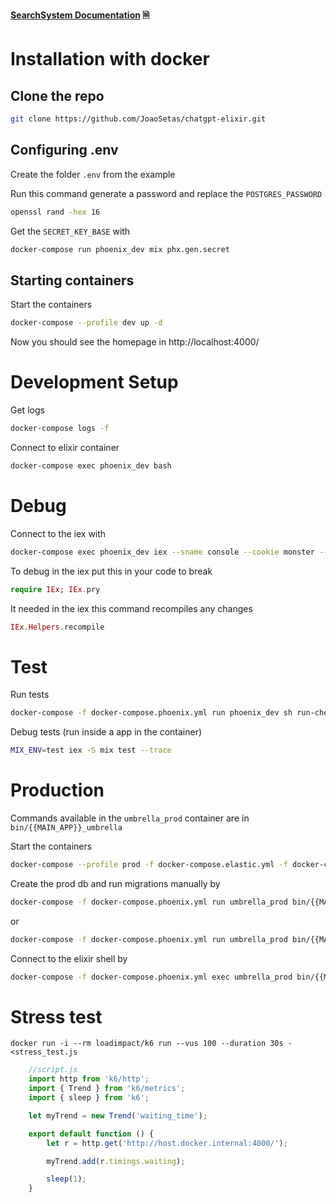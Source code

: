 **[SearchSystem Documentation](https://bsolusdev.atlassian.net/wiki/spaces/SearchSystem/overview?homepageId=108822883) 🗎**
# Installation with docker
## Clone the repo

```BASH
git clone https://github.com/JoaoSetas/chatgpt-elixir.git
```
## Configuring .env
Create the folder `.env` from the example

Run this command generate a password and replace the `POSTGRES_PASSWORD` 
```BASH
openssl rand -hex 16
```
Get the `SECRET_KEY_BASE` with
```BASH
docker-compose run phoenix_dev mix phx.gen.secret
```
## Starting containers
Start the containers
```BASH
docker-compose --profile dev up -d
```
Now you should see the homepage in http://localhost:4000/
# Development Setup
Get logs
```BASH
docker-compose logs -f
```
Connect to elixir container
```BASH
docker-compose exec phoenix_dev bash
```
# Debug

Connect to the iex with 
```BASH
docker-compose exec phoenix_dev iex --sname console --cookie monster --remsh cookie
```
To debug in the iex put this in your code to break 
```elixir
require IEx; IEx.pry
```
It needed in the iex this command recompiles any changes 
```elixir
IEx.Helpers.recompile
```

# Test

Run tests
```BASH
docker-compose -f docker-compose.phoenix.yml run phoenix_dev sh run-checks.sh
```
Debug tests (run inside a app in the container)
```BASH
MIX_ENV=test iex -S mix test --trace
```

# Production

Commands available in the `umbrella_prod` container are in `bin/{{MAIN_APP}}_umbrella`

Start the containers
```BASH
docker-compose --profile prod -f docker-compose.elastic.yml -f docker-compose.phoenix.yml up -d
```

Create the prod db and run migrations manually by
```BASH
docker-compose -f docker-compose.phoenix.yml run umbrella_prod bin/{{MAIN_APP}}_umbrella eval "SearchSystem.Release.create"
```
or
```BASH
docker-compose -f docker-compose.phoenix.yml run umbrella_prod bin/{{MAIN_APP}}_umbrella eval "SearchSystem.Release.migrate"
```

Connect to the elixir shell by
```BASH
docker-compose -f docker-compose.phoenix.yml exec umbrella_prod bin/{{MAIN_APP}}_umbrella remote
```

# Stress test

`docker run -i --rm loadimpact/k6 run --vus 100 --duration 30s - <stress_test.js`

```javascript
    //script.js
    import http from 'k6/http';
    import { Trend } from 'k6/metrics';
    import { sleep } from 'k6';

    let myTrend = new Trend('waiting_time');

    export default function () {
        let r = http.get('http://host.docker.internal:4000/');

        myTrend.add(r.timings.waiting);

        sleep(1);
    }
```